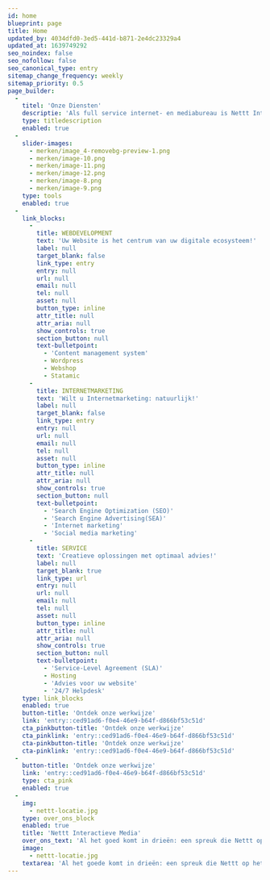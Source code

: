 ```yaml
---
id: home
blueprint: page
title: Home
updated_by: 4034dfd0-3ed5-441d-b871-2e4dc23329a4
updated_at: 1639749292
seo_noindex: false
seo_nofollow: false
seo_canonical_type: entry
sitemap_change_frequency: weekly
sitemap_priority: 0.5
page_builder:
  -
    titel: 'Onze Diensten'
    descriptie: 'Als full service internet- en mediabureau is Nettt Interactieve Media hét aangewezen adres voor advies, webdesign, webdevelopment, content management, zoekmachine-optimalisatie en méér.'
    type: titledescription
    enabled: true
  -
    slider-images:
      - merken/image_4-removebg-preview-1.png
      - merken/image-10.png
      - merken/image-11.png
      - merken/image-12.png
      - merken/image-8.png
      - merken/image-9.png
    type: tools
    enabled: true
  -
    link_blocks:
      -
        title: WEBDEVELOPMENT
        text: 'Uw Website is het centrum van uw digitale ecosysteem!'
        label: null
        target_blank: false
        link_type: entry
        entry: null
        url: null
        email: null
        tel: null
        asset: null
        button_type: inline
        attr_title: null
        attr_aria: null
        show_controls: true
        section_button: null
        text-bulletpoint:
          - 'Content management system'
          - Wordpress
          - Webshop
          - Statamic
      -
        title: INTERNETMARKETING
        text: 'Wilt u Internetmarketing: natuurlijk!'
        label: null
        target_blank: false
        link_type: entry
        entry: null
        url: null
        email: null
        tel: null
        asset: null
        button_type: inline
        attr_title: null
        attr_aria: null
        show_controls: true
        section_button: null
        text-bulletpoint:
          - 'Search Engine Optimization (SEO)'
          - 'Search Engine Advertising(SEA)'
          - 'Internet marketing'
          - 'Social media marketing'
      -
        title: SERVICE
        text: 'Creatieve oplossingen met optimaal advies!'
        label: null
        target_blank: true
        link_type: url
        entry: null
        url: null
        email: null
        tel: null
        asset: null
        button_type: inline
        attr_title: null
        attr_aria: null
        show_controls: true
        section_button: null
        text-bulletpoint:
          - 'Service-Level Agreement (SLA)'
          - Hosting
          - 'Advies voor uw website'
          - '24/7 Helpdesk'
    type: link_blocks
    enabled: true
    button-title: 'Ontdek onze werkwijze'
    link: 'entry::ced91ad6-f0e4-46e9-b64f-d866bf53c51d'
    cta_pinkbutton-title: 'Ontdek onze werkwijze'
    cta_pinklink: 'entry::ced91ad6-f0e4-46e9-b64f-d866bf53c51d'
    cta-pinkbutton-title: 'Ontdek onze werkwijze'
    cta-pinklink: 'entry::ced91ad6-f0e4-46e9-b64f-d866bf53c51d'
  -
    button-title: 'Ontdek onze werkwijze'
    link: 'entry::ced91ad6-f0e4-46e9-b64f-d866bf53c51d'
    type: cta_pink
    enabled: true
  -
    img:
      - nettt-locatie.jpg
    type: over_ons_block
    enabled: true
    title: 'Nettt Interactieve Media'
    over_ons_text: 'Al het goed komt in drieën: een spreuk die Nettt op het lijf is geschreven.'
    image:
      - nettt-locatie.jpg
    textarea: 'Al het goede komt in drieën: een spreuk die Nettt op het lijf is geschreven!'
---
```

